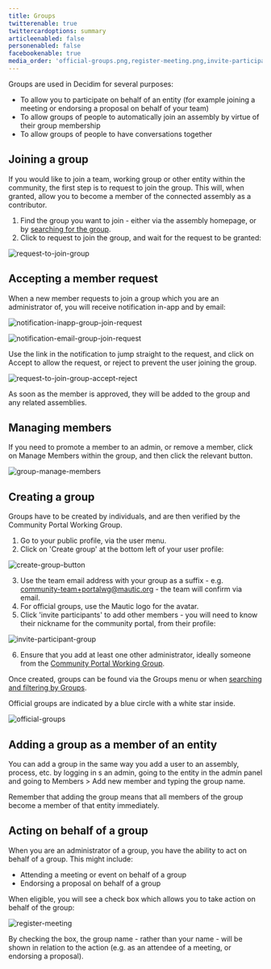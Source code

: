 ```yaml
---
title: Groups
twitterenable: true
twittercardoptions: summary
articleenabled: false
personenabled: false
facebookenable: true
media_order: 'official-groups.png,register-meeting.png,invite-participant-group.png,create-group-button.png,request-to-join-group.png,notification-inapp-group-join-request.png,notification-email-group-join-request.png,request-to-join-group-accept-reject.png,group-manage-members.png'
---
```


Groups are used in Decidim for several purposes:

* To allow you to participate on behalf of an entity (for example joining a meeting or endorsing a proposal on behalf of your team)
* To allow groups of people to automatically join an assembly by virtue of their group membership
* To allow groups of people to have conversations together

## Joining a group

If you would like to join a team, working group or other entity within the community, the first step is to request to join the group.  This will, when granted, allow you to become a member of the connected assembly as a contributor.

1. Find the group you want to join - either via the assembly homepage, or by [searching for the group](https://community.mautic.org/search?filter%5Bterm%5D=&filter%5Bwith_resource_type%5D=Decidim%3A%3AUserGroup&filter%5Bwith_scope%5D=).
2. Click to request to join the group, and wait for the request to be granted:

![request-to-join-group](request-to-join-group.png "request-to-join-group")

## Accepting a member request

When a new member requests to join a group which you are an administrator of, you will receive notification in-app and by email:

![notification-inapp-group-join-request](notification-inapp-group-join-request.png "notification-inapp-group-join-request")

![notification-email-group-join-request](notification-email-group-join-request.png "notification-email-group-join-request")

Use the link in the notification to jump straight to the request, and click on Accept to allow the request, or reject to prevent the user joining the group.

![request-to-join-group-accept-reject](request-to-join-group-accept-reject.png "request-to-join-group-accept-reject")

As soon as the member is approved, they will be added to the group and any related assemblies.

## Managing members

If you need to promote a member to an admin, or remove a member, click on Manage Members within the group, and then click the relevant button.

![group-manage-members](group-manage-members.png "group-manage-members")

## Creating a group

Groups have to be created by individuals, and are then verified by the Community Portal Working Group.

1. Go to your public profile, via the user menu.
2. Click on 'Create group' at the bottom left of your user profile:

![create-group-button](create-group-button.png "create-group-button")

3. Use the team email address with your group as a suffix - e.g. community-team+portalwg@mautic.org - the team will confirm via email.
4. For official groups, use the Mautic logo for the avatar.
5. Click 'invite participants' to add other members - you will need to know their nickname for the community portal, from their profile:

![invite-participant-group](invite-participant-group.png "invite-participant-group")

6. Ensure that you add at least one other administrator, ideally someone from the [Community Portal Working Group](https://community.mautic.org/assemblies/community-portal-working-group/members).

Once created, groups can be found via the Groups menu or when [searching and filtering by Groups](https://community.mautic.org/search?filter%5Bterm%5D=&filter%5Bwith_resource_type%5D=Decidim%3A%3AUserGroup&filter%5Bwith_scope%5D=).

Official groups are indicated by a blue circle with a white star inside.

![official-groups](official-groups.png "official-groups")

## Adding a group as a member of an entity

You can add a group in the same way you add a user to an assembly, process, etc. by logging in s an admin, going to the entity in the admin panel and going to Members > Add new member and typing the group name.

Remember that adding the group means that all members of the group become a member of that entity immediately.

## Acting on behalf of a group

When you are an administrator of a group, you have the ability to act on behalf of a group. This might include:

* Attending a meeting or event on behalf of a group
* Endorsing a proposal on behalf of a group

When eligible, you will see a check box which allows you to take action on behalf of the group:

![register-meeting](register-meeting.png "register-meeting")

By checking the box, the group name - rather than your name - will be shown in relation to the action (e.g. as an attendee of a meeting, or endorsing a proposal).
